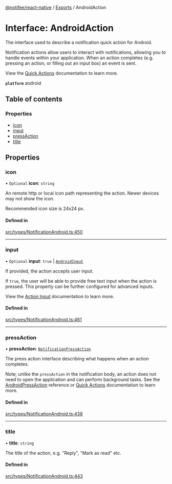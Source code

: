 [@notifee/react-native](../README.md) / [Exports](../modules.md) / AndroidAction

# Interface: AndroidAction

The interface used to describe a notification quick action for Android.

Notification actions allow users to interact with notifications, allowing you to handle events
within your application. When an action completes (e.g. pressing an action, or filling out an input
box) an event is sent.

View the [Quick Actions](/react-native/docs/android/interaction#quick-actions) documentation to learn more.

**`platform`** android

## Table of contents

### Properties

- [icon](AndroidAction.md#icon)
- [input](AndroidAction.md#input)
- [pressAction](AndroidAction.md#pressaction)
- [title](AndroidAction.md#title)

## Properties

### icon

• `Optional` **icon**: `string`

An remote http or local icon path representing the action. Newer devices may not show the icon.

Recommended icon size is 24x24 px.

#### Defined in

[src/types/NotificationAndroid.ts:450](https://github.com/cabljac/react-native-notifee/blob/4d792c9/src/types/NotificationAndroid.ts#L450)

___

### input

• `Optional` **input**: ``true`` \| [`AndroidInput`](AndroidInput.md)

If provided, the action accepts user input.

If `true`, the user will be able to provide free text input when the action is pressed. This
property can be further configured for advanced inputs.

View the [Action Input](/react-native/docs/android/interaction#action-input) documentation to
learn more.

#### Defined in

[src/types/NotificationAndroid.ts:461](https://github.com/cabljac/react-native-notifee/blob/4d792c9/src/types/NotificationAndroid.ts#L461)

___

### pressAction

• **pressAction**: [`NotificationPressAction`](NotificationPressAction.md)

The press action interface describing what happens when an action completes.

Note; unlike the `pressAction` in the notification body, an action does not need to open the application
and can perform background tasks. See the [AndroidPressAction](/react-native/reference/androidpressaction) reference
or [Quick Actions](/react-native/docs/android/interaction#quick-actions) documentation to learn more.

#### Defined in

[src/types/NotificationAndroid.ts:438](https://github.com/cabljac/react-native-notifee/blob/4d792c9/src/types/NotificationAndroid.ts#L438)

___

### title

• **title**: `string`

The title of the action, e.g. "Reply", "Mark as read" etc.

#### Defined in

[src/types/NotificationAndroid.ts:443](https://github.com/cabljac/react-native-notifee/blob/4d792c9/src/types/NotificationAndroid.ts#L443)
